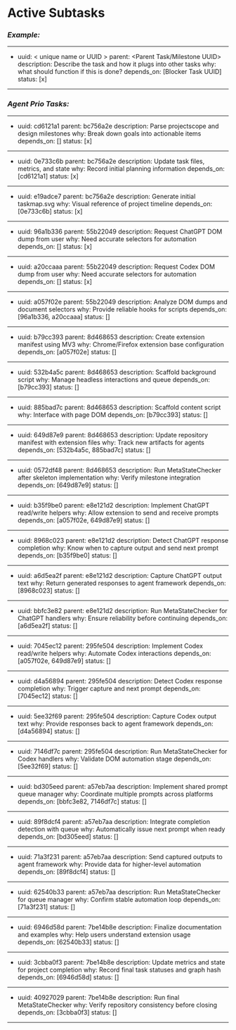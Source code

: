 # Active Subtasks

### ***Example:***
---
- uuid: < unique name or UUID >
  parent: <Parent Task/Milestone UUID>
  description: Describe the task and how it plugs into other tasks
  why: what should function if this is done?
  depends_on: [Blocker Task UUID]
  status: [x]
---

### ***Agent Prio Tasks:***
---
- uuid: cd6121a1
  parent: bc756a2e
  description: Parse projectscope and design milestones
  why: Break down goals into actionable items
  depends_on: []
  status: [x]
---
- uuid: 0e733c6b
  parent: bc756a2e
  description: Update task files, metrics, and state
  why: Record initial planning information
  depends_on: [cd6121a1]
  status: [x]
---
- uuid: e19adce7
  parent: bc756a2e
  description: Generate initial taskmap.svg
  why: Visual reference of project timeline
  depends_on: [0e733c6b]
  status: [x]
---
- uuid: 96a1b336
  parent: 55b22049
  description: Request ChatGPT DOM dump from user
  why: Need accurate selectors for automation
  depends_on: []
  status: [x]
---
- uuid: a20ccaaa
  parent: 55b22049
  description: Request Codex DOM dump from user
  why: Need accurate selectors for automation
  depends_on: []
  status: [x]
---
- uuid: a057f02e
  parent: 55b22049
  description: Analyze DOM dumps and document selectors
  why: Provide reliable hooks for scripts
  depends_on: [96a1b336, a20ccaaa]
  status: []
---
- uuid: b79cc393
  parent: 8d468653
  description: Create extension manifest using MV3
  why: Chrome/Firefox extension base configuration
  depends_on: [a057f02e]
  status: []
---
- uuid: 532b4a5c
  parent: 8d468653
  description: Scaffold background script
  why: Manage headless interactions and queue
  depends_on: [b79cc393]
  status: []
---
- uuid: 885bad7c
  parent: 8d468653
  description: Scaffold content script
  why: Interface with page DOM
  depends_on: [b79cc393]
  status: []
---
- uuid: 649d87e9
  parent: 8d468653
  description: Update repository manifest with extension files
  why: Track new artifacts for agents
  depends_on: [532b4a5c, 885bad7c]
  status: []
---
- uuid: 0572df48
  parent: 8d468653
  description: Run MetaStateChecker after skeleton implementation
  why: Verify milestone integration
  depends_on: [649d87e9]
  status: []
---
- uuid: b35f9be0
  parent: e8e121d2
  description: Implement ChatGPT read/write helpers
  why: Allow extension to send and receive prompts
  depends_on: [a057f02e, 649d87e9]
  status: []
---
- uuid: 8968c023
  parent: e8e121d2
  description: Detect ChatGPT response completion
  why: Know when to capture output and send next prompt
  depends_on: [b35f9be0]
  status: []
---
- uuid: a6d5ea2f
  parent: e8e121d2
  description: Capture ChatGPT output text
  why: Return generated responses to agent framework
  depends_on: [8968c023]
  status: []
---
- uuid: bbfc3e82
  parent: e8e121d2
  description: Run MetaStateChecker for ChatGPT handlers
  why: Ensure reliability before continuing
  depends_on: [a6d5ea2f]
  status: []
---
- uuid: 7045ec12
  parent: 295fe504
  description: Implement Codex read/write helpers
  why: Automate Codex interactions
  depends_on: [a057f02e, 649d87e9]
  status: []
---
- uuid: d4a56894
  parent: 295fe504
  description: Detect Codex response completion
  why: Trigger capture and next prompt
  depends_on: [7045ec12]
  status: []
---
- uuid: 5ee32f69
  parent: 295fe504
  description: Capture Codex output text
  why: Provide responses back to agent framework
  depends_on: [d4a56894]
  status: []
---
- uuid: 7146df7c
  parent: 295fe504
  description: Run MetaStateChecker for Codex handlers
  why: Validate DOM automation stage
  depends_on: [5ee32f69]
  status: []
---
- uuid: bd305eed
  parent: a57eb7aa
  description: Implement shared prompt queue manager
  why: Coordinate multiple prompts across platforms
  depends_on: [bbfc3e82, 7146df7c]
  status: []
---
- uuid: 89f8dcf4
  parent: a57eb7aa
  description: Integrate completion detection with queue
  why: Automatically issue next prompt when ready
  depends_on: [bd305eed]
  status: []
---
- uuid: 71a3f231
  parent: a57eb7aa
  description: Send captured outputs to agent framework
  why: Provide data for higher-level automation
  depends_on: [89f8dcf4]
  status: []
---
- uuid: 62540b33
  parent: a57eb7aa
  description: Run MetaStateChecker for queue manager
  why: Confirm stable automation loop
  depends_on: [71a3f231]
  status: []
---
- uuid: 6946d58d
  parent: 7be14b8e
  description: Finalize documentation and examples
  why: Help users understand extension usage
  depends_on: [62540b33]
  status: []
---
- uuid: 3cbba0f3
  parent: 7be14b8e
  description: Update metrics and state for project completion
  why: Record final task statuses and graph hash
  depends_on: [6946d58d]
  status: []
---
- uuid: 40927029
  parent: 7be14b8e
  description: Run final MetaStateChecker
  why: Verify repository consistency before closing
  depends_on: [3cbba0f3]
  status: []
---
